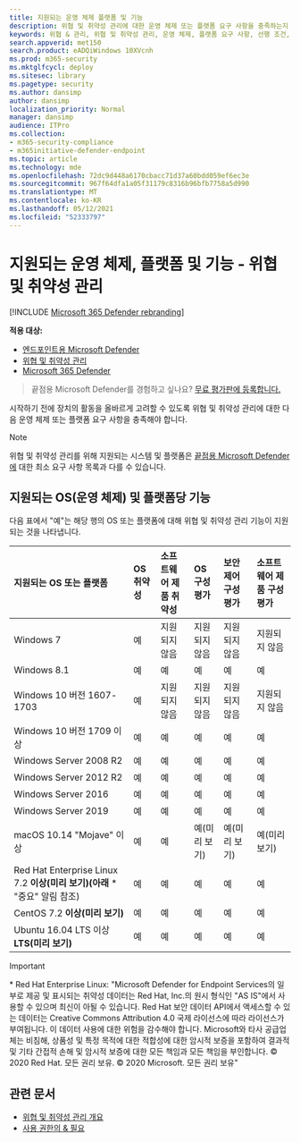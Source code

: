 ```yaml
---
title: 지원되는 운영 체제 플랫폼 및 기능
description: 위협 및 취약성 관리에 대한 운영 체제 또는 플랫폼 요구 사항을 충족하는지 확인하여 모든 장치의 활동을 올바르게 고려해야 합니다.
keywords: 위협 & 관리, 위협 및 취약성 관리, 운영 체제, 플랫폼 요구 사항, 선행 조건, Endpoint-tvm 지원 os용 Microsoft Defender, Endpoint-tvm용 Microsoft Defender, 지원되는 운영 체제, 지원되는 플랫폼, linux 지원, mac 지원
search.appverid: met150
search.product: eADQiWindows 10XVcnh
ms.prod: m365-security
ms.mktglfcycl: deploy
ms.sitesec: library
ms.pagetype: security
ms.author: dansimp
author: dansimp
localization_priority: Normal
manager: dansimp
audience: ITPro
ms.collection:
- m365-security-compliance
- m365initiative-defender-endpoint
ms.topic: article
ms.technology: mde
ms.openlocfilehash: 72dc9d448a6170cbacc71d37a60bdd059ef6ec3e
ms.sourcegitcommit: 967f64dfa1a05f31179c8316b96bfb7758a5d990
ms.translationtype: MT
ms.contentlocale: ko-KR
ms.lasthandoff: 05/12/2021
ms.locfileid: "52333797"
---
```

# <a name="supported-operating-systems-platforms-and-capabilities---for-threat-and-vulnerability-management"></a>지원되는 운영 체제, 플랫폼 및 기능 - 위협 및 취약성 관리

[!INCLUDE [Microsoft 365 Defender rebranding](../../includes/microsoft-defender.md)]

**적용 대상:**

- [엔드포인트용 Microsoft Defender](https://go.microsoft.com/fwlink/?linkid=2154037)
- [위협 및 취약성 관리](next-gen-threat-and-vuln-mgt.md)
- [Microsoft 365 Defender](https://go.microsoft.com/fwlink/?linkid=2118804)

>끝점용 Microsoft Defender를 경험하고 싶나요? [무료 평가판에 등록합니다.](https://www.microsoft.com/microsoft-365/windows/microsoft-defender-atp?ocid=docs-wdatp-portaloverview-abovefoldlink)

시작하기 전에 장치의 활동을 올바르게 고려할 수 있도록 위협 및 취약성 관리에 대한 다음 운영 체제 또는 플랫폼 요구 사항을 충족해야 합니다.

>[!NOTE]
>위협 및 취약성 관리를 위해 지원되는 시스템 및 플랫폼은 [끝점용 Microsoft Defender에](minimum-requirements.md) 대한 최소 요구 사항 목록과 다를 수 있습니다.

## <a name="capabilities-per-supported-operating-systems-os-and-platforms"></a>지원되는 OS(운영 체제) 및 플랫폼당 기능

다음 표에서 "예"는 해당 행의 OS 또는 플랫폼에 대해 위협 및 취약성 관리 기능이 지원되는 것을 나타냅니다.

지원되는 OS 또는 플랫폼 | OS 취약성 | 소프트웨어 제품 취약성 | OS 구성 평가 | 보안 제어 구성 평가 | 소프트웨어 제품 구성 평가
:---|:---|:---|:---|:---|:---
Windows 7 | 예 | 지원되지 않음 | 지원되지 않음 | 지원되지 않음 | 지원되지 않음
Windows 8.1 | 예 | 예 | 예 | 예| 예
Windows 10 버전 1607-1703 | 예  | 지원되지 않음 | 지원되지 않음 | 지원되지 않음 | 지원되지 않음
Windows 10 버전 1709 이상 | 예 | 예 | 예 | 예 | 예
Windows Server 2008 R2 | 예 | 예 | 예 | 예 | 예
Windows Server 2012 R2 | 예 | 예 | 예 | 예 | 예
Windows Server 2016 | 예 | 예 | 예 | 예 | 예
Windows Server 2019 | 예 | 예 | 예 | 예 | 예
macOS 10.14 "Mojave" 이상 | 예 | 예 | 예(미리 보기) | 예(미리 보기) | 예(미리 보기)
Red Hat Enterprise Linux 7.2 **이상(미리 보기)(아래** \* "중요" 알림 참조) | 예 | 예 | 예 | 예 | 예
CentOS 7.2 **이상(미리 보기)** | 예 | 예 | 예 | 예 | 예
Ubuntu 16.04 LTS 이상 **LTS(미리 보기)** | 예 | 예 | 예 | 예 | 예

>[!IMPORTANT]
> \* Red Hat Enterprise Linux: "Microsoft Defender for Endpoint Services의 일부로 제공 및 표시되는 취약성 데이터는 Red Hat, Inc.의 원시 형식인 "AS IS"에서 사용할 수 있으며 최신이 아될 수 있습니다. Red Hat 보안 데이터 API에서 액세스할 수 있는 데이터는 Creative Commons Attribution 4.0 국제 라이선스에 따라 라이선스가 부여됩니다. 이 데이터 사용에 대한 위험을 감수해야 합니다. Microsoft와 타사 공급업체는 비침해, 상품성 및 특정 목적에 대한 적합성에 대한 암시적 보증을 포함하여 결과적 및 기타 간접적 손해 및 암시적 보증에 대한 모든 책임과 모든 책임을 부인합니다. © 2020 Red Hat. 모든 권리 보유. © 2020 Microsoft. 모든 권리 보유"

## <a name="related-articles"></a>관련 문서

- [위협 및 취약성 관리 개요](next-gen-threat-and-vuln-mgt.md)
- [사용 권한의 & 필요](tvm-prerequisites.md)
